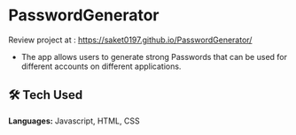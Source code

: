 # PasswordGenerator

Review project at : https://saket0197.github.io/PasswordGenerator/

- The app allows users to generate strong Passwords that can be used for different accounts on different applications.

## 🛠 Tech Used
**Languages:** Javascript, HTML, CSS
